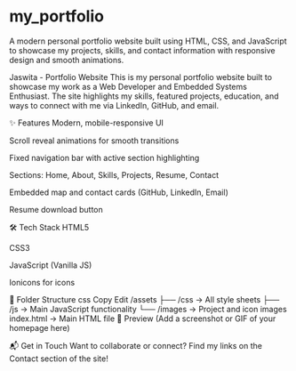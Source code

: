 # my_portfolio

A modern personal portfolio website built using HTML, CSS, and JavaScript to showcase my projects, skills, and contact information with responsive design and smooth animations.


Jaswita - Portfolio Website
This is my personal portfolio website built to showcase my work as a Web Developer and Embedded Systems Enthusiast. The site highlights my skills, featured projects, education, and ways to connect with me via LinkedIn, GitHub, and email.

✨ Features
Modern, mobile-responsive UI

Scroll reveal animations for smooth transitions

Fixed navigation bar with active section highlighting

Sections: Home, About, Skills, Projects, Resume, Contact

Embedded map and contact cards (GitHub, LinkedIn, Email)

Resume download button

🛠️ Tech Stack
HTML5

CSS3

JavaScript (Vanilla JS)

Ionicons for icons

📂 Folder Structure
css
Copy
Edit
/assets
├── /css         → All style sheets
├── /js          → Main JavaScript functionality
└── /images      → Project and icon images
index.html       → Main HTML file
📸 Preview
(Add a screenshot or GIF of your homepage here)

📬 Get in Touch
Want to collaborate or connect? Find my links on the Contact section of the site!
